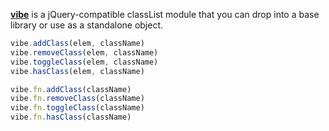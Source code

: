 **[vibe](https://github.com/ryanve/vibe)** is a jQuery-compatible classList module that you can drop into a base library or use as a standalone object.

```js
vibe.addClass(elem, className)
vibe.removeClass(elem, className)
vibe.toggleClass(elem, className)
vibe.hasClass(elem, className)
```

```js
vibe.fn.addClass(className)
vibe.fn.removeClass(className)
vibe.fn.toggleClass(className)
vibe.fn.hasClass(className)
```